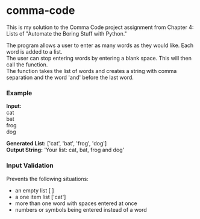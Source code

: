 # comma-code
This is my solution to the Comma Code project assignment from Chapter 4: Lists of "Automate the Boring Stuff with Python."

<p>The program allows a user to enter as many words as they would like. Each word is added to a list.<br>
The user can stop entering words by entering a blank space. This will then call the function.<br>
The function takes the list of words and creates a string with comma separation and the word 'and' before the last word.</p>

### Example
<p><b>Input:</b><br>
  cat<br>
  bat<br>
  frog<br>
  dog<br>
  
<b>Generated List:</b> ['cat', 'bat', 'frog', 'dog']<br>
<b>Output String:</b> 'Your list: cat, bat, frog and dog'</p>

### Input Validation
Prevents the following situations:
 <ul> <li>an empty list [ ]</li>
  <li>a one item list ['cat']</li>
  <li>more than one word with spaces entered at once</li>
  <li>numbers or symbols being entered instead of a word</li>
</ul>
